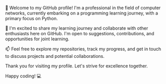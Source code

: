 👋 Welcome to my GitHub profile! I'm a professional in the field of computer networks, currently embarking on a programming learning journey, with a primary focus on Python.

🚀 I'm excited to share my learning journey and collaborate with other enthusiasts here on GitHub. I'm open to suggestions, contributions, and opportunities for joint learning.

📫 Feel free to explore my repositories, track my progress, and get in touch to discuss projects and potential collaborations.

Thank you for visiting my profile. Let's strive for excellence together.

Happy coding! 💻

